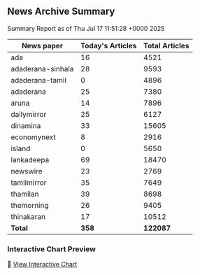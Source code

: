 <!-- @format -->

## News Archive Summary

Summary Report as of Thu Jul 17 11:51:28 +0000 2025

| News paper         | Today's Articles | Total Articles |
|--------------------|------------------|----------------|
| ada               | 16          | 4521        |
| adaderana-sinhala               | 28          | 9593        |
| adaderana-tamil               | 0          | 4896        |
| adaderana               | 25          | 7380        |
| aruna               | 14          | 7896        |
| dailymirror               | 25          | 6127        |
| dinamina               | 33          | 15605        |
| economynext               | 8          | 2916        |
| island               | 0          | 5650        |
| lankadeepa               | 69          | 18470        |
| newswire               | 23          | 2769        |
| tamilmirror               | 35          | 7649        |
| thamilan               | 39          | 8698        |
| themorning               | 26          | 9405        |
| thinakaran               | 17          | 10512        |
| **Total**          | **358**      | **122087** |

### Interactive Chart Preview
🔗 [View Interactive Chart](https://itscharukadeshan.github.io/sl_news_archive_data/news_chart_by_newspaper.html)


